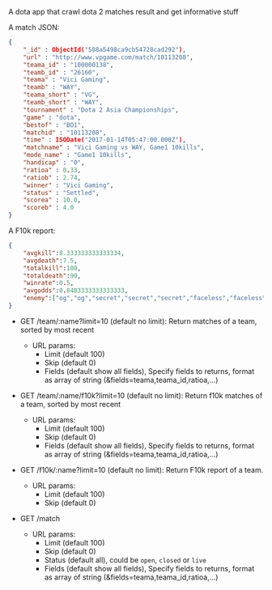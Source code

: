A dota app that crawl dota 2 matches result and get informative stuff

A match JSON:
```JSON
{
    "_id" : ObjectId("588a5498ca9cb54728cad292"),
    "url" : "http://www.vpgame.com/match/10113208",
    "teama_id" : "100000138",
    "teamb_id" : "26160",
    "teama" : "Vici Gaming",
    "teamb" : "WAY",
    "teama_short" : "VG",
    "teamb_short" : "WAY",
    "tournament" : "Dota 2 Asia Championships",
    "game" : "dota",
    "bestof" : "BO1",
    "matchid" : "10113208",
    "time" : ISODate("2017-01-14T05:47:00.000Z"),
    "matchname" : "Vici Gaming vs WAY, Game1 10kills",
    "mode_name" : "Game1 10kills",
    "handicap" : "0",
    "ratioa" : 0.33,
    "ratiob" : 2.74,
    "winner" : "Vici Gaming",
    "status" : "Settled",
    "scorea" : 10.0,
    "scoreb" : 4.0
}
```

A F10k report:
```JSON
{
	"avgkill":8.333333333333334,
	"avgdeath":7.5,
	"totalkill":100,
	"totaldeath":90,
	"winrate":0.5,
	"avgodds":0.8483333333333333,
	"enemy":["og","og","secret","secret","secret","faceless","faceless","faceless","newbee","newbee","wings","wings"]
}
```

- GET /team/:name?limit=10 (default no limit): Return matches of a team, sorted by most recent
    - URL params:
        - Limit (default 100)
        - Skip (default 0)
        - Fields (default show all fields), Specify fields to returns, format as array of string (&fields=teama,teama_id,ratioa,...)

- GET /team/:name/f10k?limit=10 (default no limit): Return f10k matches of a team, sorted by most recent
    - URL params:
        - Limit (default 100)
        - Skip (default 0)
        - Fields (default show all fields), Specify fields to returns, format as array of string (&fields=teama,teama_id,ratioa,...)
        
- GET /f10k/:name?limit=10 (default no limit): Return F10k report of a team.
    - URL params:
        - Limit (default 100)
        - Skip (default 0)

- GET /match
    - URL params:
        - Limit (default 100)
        - Skip (default 0)
        - Status (default all), could be `open`, `closed` or `live`
        - Fields (default show all fields), Specify fields to returns, format as array of string (&fields=teama,teama_id,ratioa,...)
